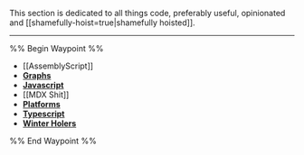 This section is dedicated to all things code, preferably useful, opinionated and [[shamefully-hoist=true|shamefully hoisted]].

---
%% Begin Waypoint %%
- [[AssemblyScript]]
- **[Graphs](./Graphs/Graphs.md)**
- **[Javascript](./Javascript/Javascript.md)**
- [[MDX Shit]]
- **[Platforms](./Platforms/Platforms.md)**
- **[Typescript](./Typescript/Typescript.md)**
- **[Winter Holers](./Winter%20Holers/Winter%20Holers.md)**

%% End Waypoint %%




